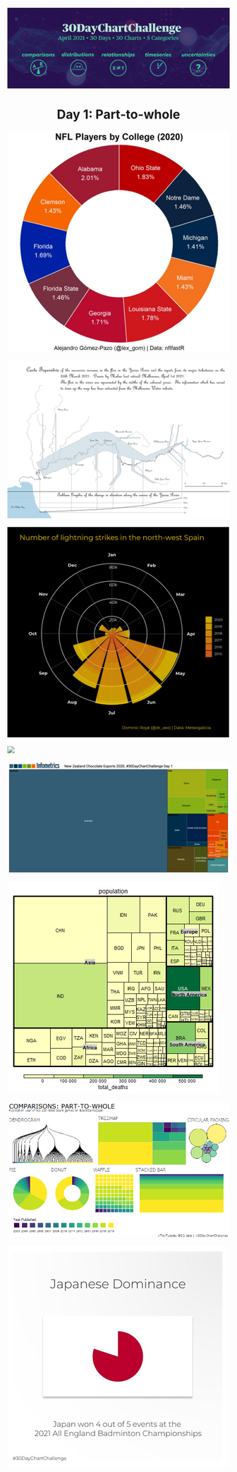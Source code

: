 ![](img/banner.png)

<h1 align="center">Day 1: Part-to-whole</h1>

![](./contributions/day1_part_to_whole/alejandro_gomez_pazo.jpg)<br><br>
![](./contributions/day1_part_to_whole/david_white.jpg)<br><br>
![](./contributions/day1_part_to_whole/dominic_roye.jpg)<br><br>
![](./contributions/day1_part_to_whole/georgios_karamanis.jpg)<br><br>
![](./contributions/day1_part_to_whole/infometricsNZ.jpg)<br><br>
![](./contributions/day1_part_to_whole/jan_philipp_kolb.png)<br><br>
![](./contributions/day1_part_to_whole/linda_bennett.png)<br><br>
![](./contributions/day1_part_to_whole/mo_wootten.jpg)<br><br>
